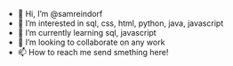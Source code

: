 - 👋 Hi, I’m @samreindorf
- 👀 I’m interested in sql, css, html, python, java, javascript
- 🌱 I’m currently learning sql, javascript
- 💞️ I’m looking to collaborate on any work
- 📫 How to reach me send smething here!
<!-- - Now I'm learning PHP~~~ it's fun! any backend languages you'd suggest -->

<!---
samreindorf/samreindorf is a ✨ special ✨ repository because its `README.md` (this file) appears on your GitHub profile.
You can click the Preview link to take a look at your changes.
--->
